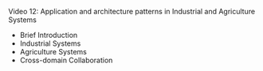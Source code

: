 Video 12: Application and architecture patterns in Industrial and Agriculture Systems

- Brief Introduction
- Industrial Systems
- Agriculture Systems
- Cross-domain Collaboration
